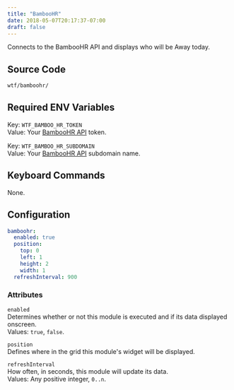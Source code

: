 ```yaml
---
title: "BambooHR"
date: 2018-05-07T20:17:37-07:00
draft: false
---
```


Connects to the BambooHR API and displays who will be Away today.

## Source Code

```bash
wtf/bamboohr/
```

## Required ENV Variables

<span class="caption">Key:</span> `WTF_BAMBOO_HR_TOKEN` <br />
<span class="caption">Value:</span> Your <a href="https://www.bamboohr.com/api/documentation/">BambooHR API</a> token.

<span class="caption">Key:</span> `WTF_BAMBOO_HR_SUBDOMAIN` <br />
<span class="caption">Value:</span> Your <a href="https://www.bamboohr.com/api/documentation/">BambooHR API</a> subdomain name.

## Keyboard Commands

None.

## Configuration

```yaml
bamboohr:
  enabled: true
  position:
    top: 0
    left: 1
    height: 2
    width: 1
  refreshInterval: 900
```

### Attributes

`enabled` <br />
Determines whether or not this module is executed and if its data displayed onscreen. <br />
Values: `true`, `false`.

`position` <br />
Defines where in the grid this module's widget will be displayed. <br />

`refreshInterval` <br />
How often, in seconds, this module will update its data. <br />
Values: Any positive integer, `0..n`.
